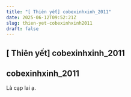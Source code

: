 ```yaml
---
title: "[ Thiên yết] cobexinhxinh_2011"
date: 2025-06-12T09:52:21Z
slug: thien-yet-cobexinhxinh2011
draft: false
---
```


## [ Thiên yết] cobexinhxinh_2011

## cobexinhxinh_2011

Là cạp lai ạ.